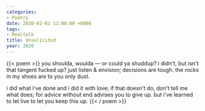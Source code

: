 ```yaml
---
categories:
- Poetry
date: 2020-02-01 12:00:00 +0000
tags:
- Realtalk
title: Unsolicited
year: 2020
---
```

{{< poem >}}
you shoulda, woulda
— or could ya shuddup?
i didn't, but isn't
that tangent fucked up?
just listen & envision;
decisions are tough.
the rocks in my shoes
are to you only dust.

i did what i've done
and i did it with love;
if that doesn't do,
don't tell me what does;
for advice without end
advises you to give up.
but i've learned to let live
to let you keep this up.
{{< / poem >}}